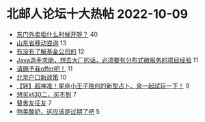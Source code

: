 # 北邮人论坛十大热帖 2022-10-09

- [东门外卖柜什么时候开呀？](https://bbs.byr.cn/article/Talking/6366897) 40
- [山东省移动咨询](https://bbs.byr.cn/article/Shandong/422650) 13
- [有没有了解基金公司的](https://bbs.byr.cn/article/WorkLife/1191619) 12
- [Java选手求助，想去大厂的话，必须要有分布式微服务的项目经验](https://bbs.byr.cn/article/Java/66587) 11
- [请赐予我offer吧！](https://bbs.byr.cn/article/GoAbroad/368912) 11
- [北京户口新政策](https://bbs.byr.cn/article/Home/133347) 10
- [【转】超神准！星座小王子独创的新型占卜、來一起試玩一下！](https://bbs.byr.cn/article/Constellations/326533) 9
- [想买xt30二，买不到](https://bbs.byr.cn/article/Photo/273911) 7
- [替舍友征友](https://bbs.byr.cn/article/Friends/2031221) 7
- [物美酸奶，这应该是过期了吧](https://bbs.byr.cn/article/Picture/3330582) 5


